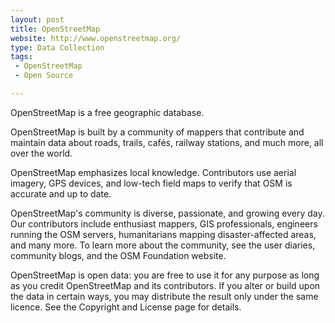 ```yaml
---
layout: post
title: OpenStreetMap
website: http://www.openstreetmap.org/
type: Data Collection
tags:
 - OpenStreetMap
 - Open Source

---
```


OpenStreetMap is a free geographic database.

OpenStreetMap is built by a community of mappers that contribute and maintain data about roads, trails, cafés, railway stations, and much more, all over the world.

OpenStreetMap emphasizes local knowledge. Contributors use aerial imagery, GPS devices, and low-tech field maps to verify that OSM is accurate and up to date.

OpenStreetMap's community is diverse, passionate, and growing every day. Our contributors include enthusiast mappers, GIS professionals, engineers running the OSM servers, humanitarians mapping disaster-affected areas, and many more. To learn more about the community, see the user diaries, community blogs, and the OSM Foundation website.

OpenStreetMap is open data: you are free to use it for any purpose as long as you credit OpenStreetMap and its contributors. If you alter or build upon the data in certain ways, you may distribute the result only under the same licence. See the Copyright and License page for details.
